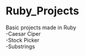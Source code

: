 # Ruby_Projects<br>
Basic projects made in Ruby<br>
-Caesar Ciper<br>
-Stock Picker<br>
-Substrings<br>
